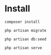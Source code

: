 # Install 

```composer install```

```php artisan migrate```

```php artisan db:seed```

```php artisan serve```

